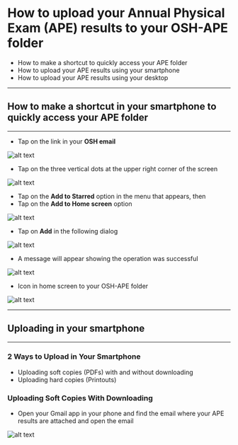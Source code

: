 # How to upload your Annual Physical Exam (APE) results to your OSH-APE folder

* How to make a shortcut to quickly access your APE folder
* How to upload your APE results using your smartphone
* How to upload your APE results using your desktop

***
## How to make a shortcut in your smartphone to quickly access your APE folder
***

* Tap on the link in your **OSH email**

![alt text](https://github.com/rc-delfin/osh-how-to/blob/master/osh%20email.png "OSH email")

* Tap on the three vertical dots at the upper right corner of the screen

![alt text](https://github.com/rc-delfin/osh-how-to/blob/master/002.png "OSH email")

* Tap on the **Add to Starred** option in the menu that appears, then
* Tap on the **Add to Home screen** option

![alt text](https://github.com/rc-delfin/osh-how-to/blob/master/003.png "OSH email")

* Tap on **Add** in the following dialog

![alt text](https://github.com/rc-delfin/osh-how-to/blob/master/004.png "OSH email")

* A message will appear showing the operation was successful

![alt text](https://github.com/rc-delfin/osh-how-to/blob/master/005.png "OSH email")

* Icon in home screen to your OSH-APE folder

![alt text](https://github.com/rc-delfin/osh-how-to/blob/master/006.png "OSH email")

***
## Uploading in your smartphone
***

### 2 Ways to Upload in Your Smartphone

* Uploading soft copies (PDFs) with and without downloading
* Uploading hard copies (Printouts)

### Uploading Soft Copies With Downloading

* Open your Gmail app in your phone and find the email where your APE results are attached and open the email

![alt text](https://github.com/rc-delfin/osh-how-to/blob/master/007.png)

